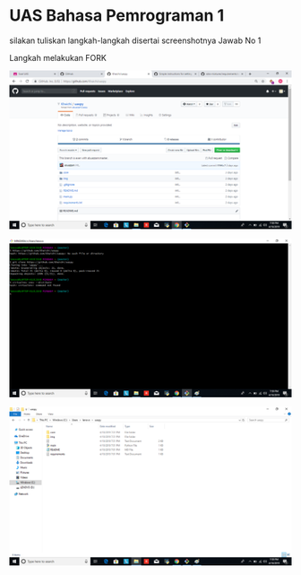 # UAS Bahasa Pemrograman 1

silakan tuliskan langkah-langkah disertai screenshotnya
Jawab No 1

Langkah melakukan FORK

![](https://github.com/Khaichi/uaspy/blob/master/UAS.png)

![](https://github.com/Khaichi/uaspy/blob/master/UAS1.png)

![](https://github.com/Khaichi/uaspy/blob/master/UAS2.png)
